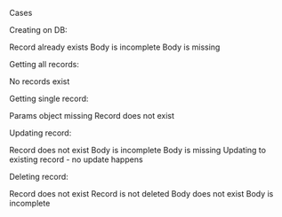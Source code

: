 Cases

Creating on DB:

Record already exists
Body is incomplete
Body is missing

Getting all records:

No records exist

Getting single record:

Params object missing
Record does not exist

Updating record:

Record does not exist
Body is incomplete
Body is missing
Updating to existing record - no update happens

Deleting record:

Record does not exist
Record is not deleted
Body does not exist
Body is incomplete
